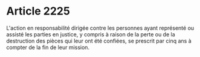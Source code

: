# Article 2225

<p>L'action en responsabilité dirigée contre les personnes ayant représenté ou assisté les parties en justice, y compris à raison de la perte ou de la destruction des pièces qui leur ont été confiées, se prescrit par cinq ans à compter de la fin de leur mission. <br/><br/></p>